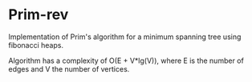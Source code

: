 # Prim-rev
Implementation of Prim's algorithm for a minimum spanning tree using fibonacci heaps.

Algorithm has a complexity of O(E + V*lg(V)), where E is the number of edges and V the number of vertices.
